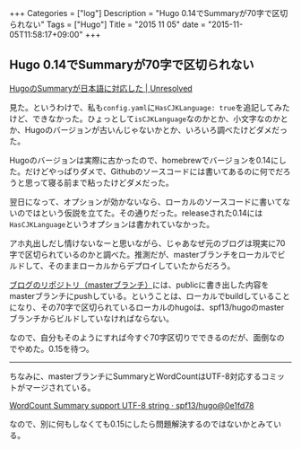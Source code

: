 +++
Categories = ["log"]
Description = "Hugo 0.14でSummaryが70字で区切られない"
Tags = ["Hugo"]
Title = "2015 11 05"
date = "2015-11-05T11:58:17+09:00"
+++

## Hugo 0.14でSummaryが70字で区切られない
[HugoのSummaryが日本語に対応した | Unresolved](http://yet.unresolved.xyz/blog/2015/10/09/hugo-support-cjk-language/)

見た。というわけで、私も`config.yaml`に`HasCJKLanguage: true`を追記してみたけど、できなかった。ひょっとして`isCJKLanguage`なのかとか、小文字なのかとか、Hugoのバージョンが古いんじゃないかとか、いろいろ調べたけどダメだった。

Hugoのバージョンは実際に古かったので、homebrewでバージョンを0.14にした。だけどやっぱりダメで、Githubのソースコードには書いてあるのに何でだろうと思って寝る前まで粘ったけどダメだった。

翌日になって、オプションが効かないなら、ローカルのソースコードに書いてないのではという仮説を立てた。その通りだった。releaseされた0.14には`HasCJKLanguage`というオプションは書かれていなかった。

アホ丸出しだし情けないなーと思いながら、じゃあなぜ元のブログは現実に70字で区切られているのかと調べた。推測だが、masterブランチをローカルでビルドして、そのままローカルからデプロイしていたからだろう。

[ブログのリポジトリ（masterブランチ）](https://github.com/dim0627/dim0627.github.io/tree/master)には、publicに書き出した内容をmasterブランチにpushしている。ということは、ローカルでbuildしていることになり、その70字で区切られているローカルのhugoは、spf13/hugoのmasterブランチからビルドしていなければならない。

なので、自分もそのようにすれば今すぐ70字区切りでできるのだが、面倒なのでやめた。0.15を待つ。

----

ちなみに、masterブランチにSummaryとWordCountはUTF-8対応するコミットがマージされている。

[WordCount Summary support UTF-8 string · spf13/hugo@0e1fd78](https://github.com/spf13/hugo/commit/0e1fd78fb22e8a870ff3a922f36a9a4d0475c090)

なので、別に何もしなくても0.15にしたら問題解決するのではないかとみている。